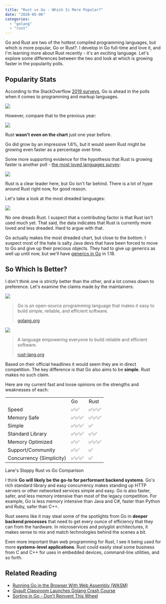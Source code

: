 ```yaml
---
title: "Rust vs Go - Which Is More Popular?"
date: "2020-05-06"
categories: 
  - "golang"
  - "rust"
---
```


Go and Rust are two of the hottest compiled programming languages, but which is more popular, Go or Rust?. I develop in Go full-time and love it, and I'm learning more about Rust recently - it's an exciting language. Let's explore some differences between the two and look at which is growing faster in the popularity polls.

## Popularity Stats

According to the StackOverflow [2019 surveys](https://insights.stackoverflow.com/survey/2019#technology-_-programming-scripting-and-markup-languages), Go is ahead in the polls when it comes to programming and markup languages.

![](/img/Screen-Shot-2020-05-05-at-8.07.37-PM-815x1024.png)

However, compare that to the previous year:

![](/img/Screen-Shot-2020-05-05-at-8.15.06-PM-880x1024.png)

Rust **wasn't even on the chart** just one year before.

Go did grow by an impressive 1.6%, but it would seem Rust might be growing even faster as a percentage over time.

Some more supporting evidence for the hypothesis that Rust is growing faster is another poll - [the most loved languages survey](https://insights.stackoverflow.com/survey/2019#technology-_-most-loved-dreaded-and-wanted-languages):

![](/img/Screen-Shot-2020-05-05-at-8.18.40-PM-747x1024.png)

Rust is a clear leader here, but Go isn't far behind. There is a lot of hype around Rust right now, for good reason.

Let's take a look at the most dreaded languages:

![](/img/Screen-Shot-2020-05-05-at-8.19.08-PM-725x1024.png)

No one dreads Rust. I suspect that a contributing factor is that Rust isn't used much yet. That said, the data indicates that Rust is currently more loved and less dreaded. Hard to argue with that.

Go actually makes the most dreaded chart, but close to the bottom. I suspect most of the hate is salty Java devs that have been forced to move to Go and give up their precious objects. They had to give up generics as well up until now, but we'll have [generics in Go](https://qvault.io/golang/how-to-use-golangs-generics/) in 1.18.

## So Which Is Better?

I don't think one is strictly better than the other, and a lot comes down to preference. Let's examine the claims made by the maintainers:

![](/img/Golang-1024x578.png)

> Go is an open-source programming language that makes it easy to build simple, reliable, and efficient software.
> 
> [golang.org](https://golang.org/)

![](/img/rust-social.jpg)

> A language empowering everyone to build reliable and efficient software.
> 
> [rust-lang.org](https://www.rust-lang.org/)

Based on their official headlines it would seem they are in direct competition. The key difference is that Go also aims to be **simple**. Rust makes no such claim.

Here are my current fast and loose opinions on the strengths and weaknesses of each:

<table><tbody><tr><td></td><td>Go</td><td>Rust</td></tr><tr><td>Speed</td><td>✅✅</td><td>✅✅✅</td></tr><tr><td>Memory Safe</td><td>✅✅✅</td><td>✅✅✅</td></tr><tr><td>Simple</td><td>✅✅✅</td><td>✅</td></tr><tr><td>Standard Library</td><td>✅✅✅</td><td>✅✅</td></tr><tr><td>Memory Optimized</td><td>✅✅</td><td>✅✅✅</td></tr><tr><td>Support/Community</td><td>✅✅</td><td>✅</td></tr><tr><td>Concurrency (Simplicity)</td><td>✅✅✅</td><td>✅</td></tr></tbody></table>

Lane's Sloppy Rust vs Go Comparison

I think **Go will likely be the go-to for performant backend systems**. Go's rich standard library and easy concurrency makes standing up HTTP servers or other networked services simple and easy. Go is also faster, safer, and less memory intensive than most of the legacy competition. For example, Go is less memory intensive than Java and C#, faster than Python and Ruby, safer than C++.

Rust seems like it may steal some of the spotlights from Go in **deeper backend processes** that need to get every ounce of efficiency that they can from the hardware. In microservices and polyglot architectures, it makes sense to mix and match technologies behind the scenes a bit.

Even more important than web programming for Rust, I see it being used for more **systems-level applications**. Rust could easily steal some business from C and C++ for uses in embedded devices, command-line utilities, and so forth.

## Related Reading

- [Running Go in the Browser With Web Assembly (WASM)](https://qvault.io/2020/07/01/running-go-in-the-browser-with-web-assembly-wasm/)
- [Qvault Classroom Launches Golang Crash Course](https://qvault.io/2020/07/02/qvault-classroom-launches-golang-crash-course/)
- [Sorting in Go - Don't Reinvent This Wheel](https://qvault.io/2020/05/27/sorting-in-go-dont-reinvent-this-wheel/)
